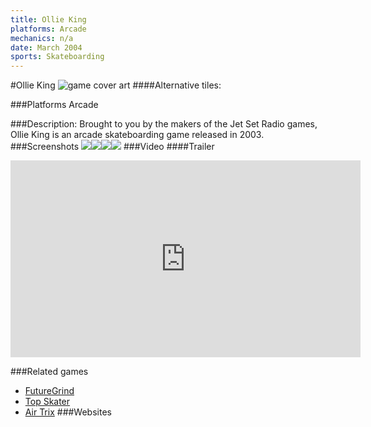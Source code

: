 ```yaml
---
title: Ollie King
platforms: Arcade
mechanics: n/a
date: March 2004
sports: Skateboarding
---
```

#Ollie King
![game cover art](//images.igdb.com/igdb/image/upload/t_cover_big/kykimrexl79decglqjuv.jpg "Logo Title Text 1")
####Alternative tiles:

###Platforms
Arcade

###Description:
Brought to you by the makers of the Jet Set Radio games, Ollie King is an arcade skateboarding game released in 2003.
###Screenshots
<a target="_blank" href="//images.igdb.com/igdb/image/upload/t_cover_big/j2zgjmuzuqonrys2mget.jpg"><img src="//images.igdb.com/igdb/image/upload/t_thumb/j2zgjmuzuqonrys2mget.jpg"/></a><a target="_blank" href="//images.igdb.com/igdb/image/upload/t_cover_big/cdl3dvllhdzctjstli4f.jpg"><img src="//images.igdb.com/igdb/image/upload/t_thumb/cdl3dvllhdzctjstli4f.jpg"/></a><a target="_blank" href="//images.igdb.com/igdb/image/upload/t_cover_big/mzrokvrr3mqosxwq1jph.jpg"><img src="//images.igdb.com/igdb/image/upload/t_thumb/mzrokvrr3mqosxwq1jph.jpg"/></a><a target="_blank" href="//images.igdb.com/igdb/image/upload/t_cover_big/jekifgqbbreqglpz5em4.jpg"><img src="//images.igdb.com/igdb/image/upload/t_thumb/jekifgqbbreqglpz5em4.jpg"/></a>
###Video
####Trailer

<iframe width="560" height="315" src="https://www.youtube.com/embed/-6od0RNEtNA" frameborder="0" allowfullscreen></iframe>

###Related games
* [FutureGrind](/games/futuregrind-11568/)
* [Top Skater](/games/top-skater-18047/)
* [Air Trix](/games/air-trix-18048/)
###Websites

